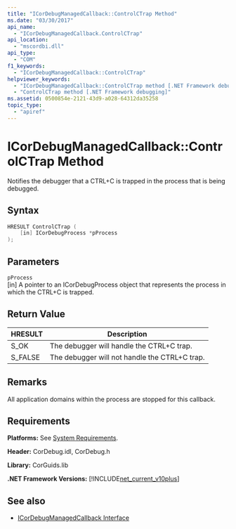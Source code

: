```yaml
---
title: "ICorDebugManagedCallback::ControlCTrap Method"
ms.date: "03/30/2017"
api_name: 
  - "ICorDebugManagedCallback.ControlCTrap"
api_location: 
  - "mscordbi.dll"
api_type: 
  - "COM"
f1_keywords: 
  - "ICorDebugManagedCallback::ControlCTrap"
helpviewer_keywords: 
  - "ICorDebugManagedCallback::ControlCTrap method [.NET Framework debugging]"
  - "ControlCTrap method [.NET Framework debugging]"
ms.assetid: 0500854e-2121-43d9-a028-64312da35258
topic_type: 
  - "apiref"
---
```

# ICorDebugManagedCallback::ControlCTrap Method
Notifies the debugger that a CTRL+C is trapped in the process that is being debugged.  
  
## Syntax  
  
```cpp  
HRESULT ControlCTrap (  
    [in] ICorDebugProcess *pProcess  
);  
```  
  
## Parameters  
 `pProcess`  
 [in] A pointer to an ICorDebugProcess object that represents the process in which the CTRL+C is trapped.  
  
## Return Value  
  
|HRESULT|Description|  
|-------------|-----------------|  
|S_OK|The debugger will handle the CTRL+C trap.|  
|S_FALSE|The debugger will not handle the CTRL+C trap.|  
  
## Remarks  
 All application domains within the process are stopped for this callback.  
  
## Requirements  
 **Platforms:** See [System Requirements](../../../../docs/framework/get-started/system-requirements.md).  
  
 **Header:** CorDebug.idl, CorDebug.h  
  
 **Library:** CorGuids.lib  
  
 **.NET Framework Versions:** [!INCLUDE[net_current_v10plus](../../../../includes/net-current-v10plus-md.md)]  
  
## See also

- [ICorDebugManagedCallback Interface](../../../../docs/framework/unmanaged-api/debugging/icordebugmanagedcallback-interface.md)
